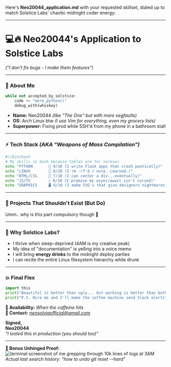 Here's **Neo20044_application.md** with your requested skillset, dialed up to match Solstice Labs' chaotic midnight coder energy:

---
# **💻🔥 Neo20044's Application to Solstice Labs**  
*("I don't fix bugs - I make them features")*  

---

### **👾 About Me**  
```python
while not accepted_by_solstice:
    code += "more_python()"
    debug_with(whiskey)
```
- **Name:** Neo20044 *(like "The One" but with more segfaults)*  
- **OS:** Arch Linux btw *(I use Vim for everything, even my grocery lists)*  
- **Superpower:** Fixing prod while SSH'd from my phone in a bathroom stall  

---

### **⚡ Tech Stack** *(AKA "Weapons of Mass Compilation")*  

```bash
#!/bin/bash
# My skills in bash because tables are for normies
echo "PYTHON       🐍 9/10 (I write Flask apps that crash poetically)"
echo "LINUX        🐧 8/10 (I rm -rf'd / once. Learned.)"
echo "HTML/CSS     🎨 7/10 (I can center a div...eventually)"
echo "JS/TS        💀 8/10 (I promise my async/await isn't cursed)"
echo "GRAPHICS     🖥️ 6/10 (I make SVG's that give designers nightmares)"
```

---

### **🚧 Projects That Shouldn't Exist (But Do)**  

Umm.. why is this part compulsory though 🤡

---

### **🤔 Why Solstice Labs?**  

- I thrive when sleep-deprived (4AM is my creative peak)  
- My idea of "documentation" is yelling into a voice memo  
- I will bring **energy drinks** to the midnight deploy parties  
- I can recite the entire Linux filesystem hierarchy while drunk  

---

### **💥 Final Flex**  
```python
import this
print("Beautiful is better than ugly... but working is better than both")
print("P.S. Hire me and I'll make the coffee machine send Slack alerts")
```

**📅 Availability:** *When the caffeine hits*  
**📧 Contact:** *neosolviaofficial@gmail.com*  

**Signed,**  
**Neo20044**  
*"I tested this in production (you should too)"*  

--- 

**🐧 Bonus Unhinged Proof:**  
![terminal screenshot of me `grepping` through 10k lines of logs at 3AM](meme.jpg)  
*Actual last search history: "how to undo git reset --hard"*
